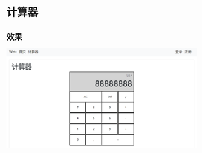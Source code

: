 # 计算器

## 效果

![效果图](https://raw.githubusercontent.com/Swiftie13st/Figurebed/main/img/202205271522083.png)
